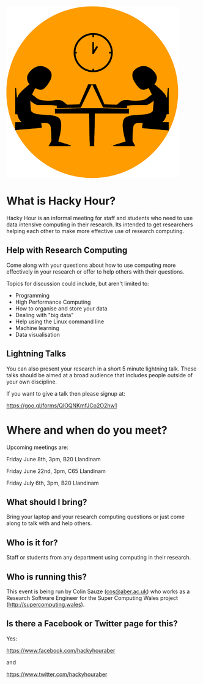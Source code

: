 ![HackyHour Logo](hackyhour-medium.png)

# What is Hacky Hour?

Hacky Hour is an informal meeting for staff and students who need to use data intensive computing in their research. Its intended to get researchers helping each other to make more effective use of research computing. 

## Help with Research Computing

Come along with your questions about how to use computing more effectively in your research or offer to help others with their questions. 

Topics for discussion could include, but aren't limited to:

* Programming
* High Performance Computing
* How to organise and store your data
* Dealing with "big data"
* Help using the Linux command line
* Machine learning
* Data visualisation

## Lightning Talks

You can also present your research in a short 5 minute lightning talk. These talks should be aimed at a broad audience that includes people outside of your own discipline.

If you want to give a talk then please signup at:

https://goo.gl/forms/QlOQNKmfJCo2O2hw1

# Where and when do you meet?
Upcoming meetings are:

Friday June 8th, 3pm, B20 Llandinam

Friday June 22nd, 3pm, C65 Llandinam

Friday July 6th, 3pm, B20 Llandinam

## What should I bring?

Bring your laptop and your research computing questions or just come along to talk with and help others.

## Who is it for?

Staff or students from any department using computing in their research. 

## Who is running this?

This event is being run by Colin Sauze (cos@aber.ac.uk) who works as a Research Software Engineer for the Super Computing Wales project (http://supercomputing.wales). 

## Is there a Facebook or Twitter page for this?

Yes:

https://www.facebook.com/hackyhouraber

and

https://www.twitter.com/hackyhouraber
